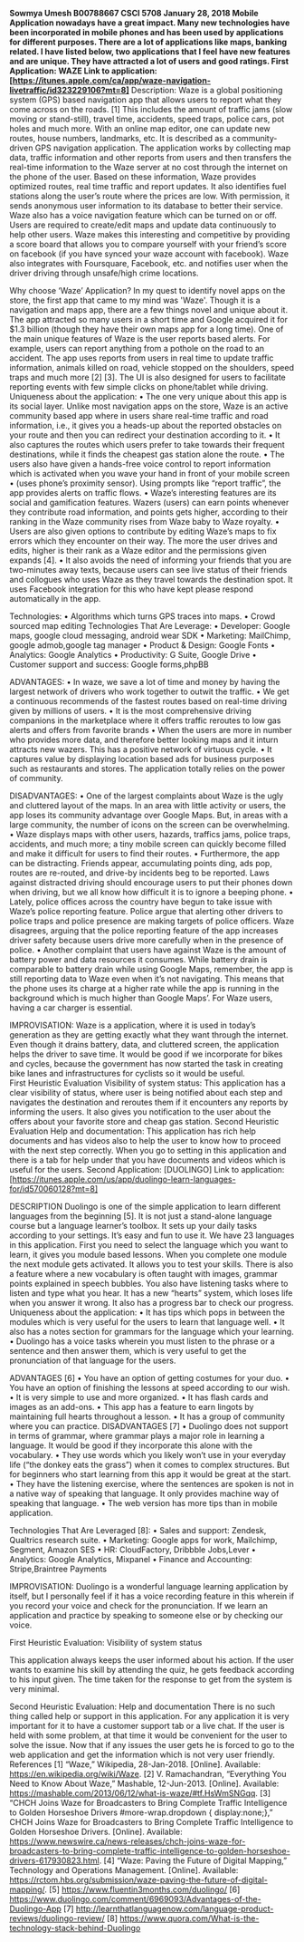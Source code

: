 **Sowmya Umesh
B00788667
CSCI 5708
January 28, 2018
Mobile Application nowadays have a great impact. Many new technologies have been incorporated in mobile phones and has been used by applications for different purposes. There are a lot of applications like maps, banking related.
I have listed below, two applications that I feel have  new features and are unique. They have attracted a lot of users and good ratings. 
First Application: WAZE
Link to application: [https://itunes.apple.com/ca/app/waze-navigation-livetraffic/id323229106?mt=8]**
Description:
Waze is a global positioning system (GPS) based navigation app that allows users to report what they come across on the roads. [1] This includes the amount of traffic jams (slow moving or stand-still), travel time, accidents, speed traps, police cars, pot holes and much more. With an online map editor, one can update new routes, house numbers, landmarks, etc. It is described as a community- driven GPS navigation application.
The application works by collecting map data, traffic information and other reports from users and then transfers the real-time information to the Waze server at no cost through the internet on the phone of the user. Based on these information, Waze provides optimized routes, real time traffic and report updates. It also identifies fuel stations along the user’s route where the prices are low. With permission, it sends anonymous user information to its database to better their service.
Waze also has a voice navigation feature which can be turned on or off. Users are required to create/edit maps and update data continuously to help other users. Waze makes this interesting and competitive by providing a score board that allows you to compare yourself with your friend’s score on facebook (if you have synced your waze account with facebook). Waze also integrates with Foursquare, Facebook, etc. and notifies user when the driver driving through unsafe/high crime locations.

Why choose ‘Waze’ Application?
In my quest to identify novel apps on the store, the first app that came to my mind was 'Waze'. Though it is a navigation and maps app, there are a few things novel and unique about it. The app attracted so many users in a short time and Google acquired it for $1.3 billion (though they have their own maps app for a long time). One of the main unique features of Waze is the user reports based alerts. For example, users can report anything from a pothole on the road to an accident. The app uses reports from users in real time to update traffic information, animals killed on road, vehicle stopped on the shoulders, speed traps and much more [2] [3]. The UI is also designed for users to facilitate reporting events with few simple clicks on phone/tablet while driving. 
Uniqueness about the application:
•	The one very unique about this app is its social layer. Unlike most navigation apps on the store, Waze is an active community based app where in users share real-time traffic and road information, i.e., it gives you a heads-up about the reported obstacles on your route and then you can redirect your destination according to it.
•	It also captures the routes which users prefer to take towards their frequent destinations, while it finds the cheapest gas station alone the route.
•	The users also have given a hands-free voice control to report information which is activated when you wave your hand in front of your mobile screen
•	(uses phone’s proximity sensor). Using prompts like “report traffic”, the app provides alerts on traffic flows.
•	Waze’s interesting features are its social and gamification features. Wazers (users) can earn points whenever they contribute road information, and points gets higher, according to their ranking in the Waze community rises from Waze baby to Waze royalty.
•	Users are also given options to contribute by editing Waze’s maps to fix errors which they encounter on their way. The more the user drives and edits, higher is their rank as a Waze editor and the permissions given expands [4].
•	It also avoids the need of informing your friends that you are two-minutes away texts, because users can see live status of their friends and collogues who uses Waze as they travel towards the destination spot. It uses Facebook integration for this who have kept please respond automatically in the app.

Technologies:
•	Algorithms which turns GPS traces into maps.
•	Crowd sourced map editing
Technologies That Are Leverage:
•	Developer: Google maps, google cloud messaging, android wear SDK
•	Marketing: MailChimp, google admob,google tag manager
•	Product & Design: Google Fonts
•	Analytics: Google Analytics
•	Productivity: G Suite, Google Drive
•	Customer support and success: Google forms,phpBB

ADVANTAGES:
•	In waze, we save a lot of time and money by having the largest network of drivers who work together to outwit the traffic.
•	We get a continuous recommends of the fastest routes based on real-time driving given by millions of users.
•	It is the most comprehensive driving companions in the marketplace where it offers traffic reroutes to low gas alerts and offers from favorite brands
•	When the users are more in number who provides more data, and therefore better looking maps and it inturn attracts new wazers. This has a positive network of virtuous cycle.
•	It captures value by displaying location based ads for business purposes such as restaurants and stores. The application totally relies on the power of community.

DISADVANTAGES:
•	One of the largest complaints about Waze is the ugly and cluttered layout of the maps. In an area with little activity or users, the app loses its community advantage over Google Maps. But, in areas with a large community, the number of icons on the screen can be overwhelming.
•	Waze displays maps with other users, hazards, traffics jams, police traps, accidents, and much more; a tiny mobile screen can quickly become filled and make it difficult for users to find their routes.
•	Furthermore, the app can be distracting. Friends appear, accumulating points ding, ads pop, routes are re-routed, and drive-by incidents beg to be reported. Laws against distracted driving should encourage users to put their phones down when driving, but we all know how difficult it is to ignore a beeping phone.
•	Lately, police offices across the country have begun to take issue with Waze’s police reporting feature. Police argue that alerting other drivers to police traps and police presence are making targets of police officers. Waze disagrees, arguing that the police reporting feature of the app increases driver safety because users drive more carefully when in the presence of police.
•	Another complaint that users have against Waze is the amount of battery power and data resources it consumes. While battery drain is comparable to battery drain while using Google Maps, remember, the app is still reporting data to Waze even when it’s not navigating. This means that the phone uses its charge at a higher rate while the app is running in the background which is much higher than Google Maps’. For Waze users, having a car charger is essential.

IMPROVISATION:
Waze is a application, where it is used in today’s generation as they are getting exactly what they want through the internet. Even though it drains battery, data, and cluttered screen, the application helps the driver to save time. It would be good if we incorporate for bikes and cycles, because the government has now started the task in creating bike lanes and infrastructures for cyclists so it would be useful.  
First Heuristic Evaluation
 Visibility of system status: This application has a clear visibility of status, where user is being notified about each step and navigates the destination and reroutes them if it encounters any reports by informing the users. It also gives you notification to the user about the offers about your favorite store and cheap gas station.
Second Heuristic Evaluation
Help and documentation: This application has rich help documents and has videos also to help the user to know how to proceed with the next step correctly. When you go to setting in this application and there is a tab for help under that you have documents and videos which is useful for the users.
Second Application: [DUOLINGO]
Link to application: [https://itunes.apple.com/us/app/duolingo-learn-languages-for/id570060128?mt=8]


DESCRIPTION
Duolingo is one of the simple application to learn different languages from the beginning [5]. It is not just a stand-alone language course but a language learner’s toolbox. It sets up your daily tasks according to your settings. It’s easy and fun to use it. We have 23 languages in this application. First you need to select the language which you want to learn, it gives you module based lessons. When you complete one module the next module gets activated. It allows you to test your skills. There is also a feature where a new vocabulary is often taught with images, grammar points explained in speech bubbles. You also have listening tasks where to listen and type what you hear. It has a new “hearts” system, which loses life when you answer it wrong. It also has a progress bar to check our progress.
Uniqueness about the application:
•	It has tips which pops in between the modules which is very useful for the users to learn that language well.
•	It also has a notes section for grammars for the language which your learning.
•	Duolingo has a voice tasks wherein you must listen to the phrase or a sentence and then answer them, which is very useful to get the pronunciation of that language for the users.

ADVANTAGES [6]
•	You have an option of getting costumes for your duo.
•	You have an option of finishing the lessons at speed according to our wish.
•	It is very simple to use and more organized.
•	It has flash cards and images as an add-ons.
•	This app has a feature to earn lingots by maintaining full hearts throughout a lesson.
•	It has a group of community where you can practice.
DISADVANTAGES [7]
•	Duolingo does not support in terms of grammar, where grammar plays a major role in learning a language. It would be good if they incorporate this alone with the vocabulary.
•	They use words which you likely won’t use in your everyday life (“the donkey eats the grass”) when it comes to complex structures. But for beginners who start learning from this app it would be great at the start.
•	They have the listening exercise, where the sentences are spoken is not in a native way of speaking that language. It only provides machine way of speaking that language.
•	The web version has more tips than in mobile application.

Technologies That Are Leveraged [8]:
•	Sales and support: Zendesk, Qualtrics research suite.
•	Marketing: Google apps for work, Mailchimp, Segment, Amazon SES
•	HR: CloudFactory, Dribbble Jobs,Lever
•	Analytics: Google Analytics, Mixpanel
•	Finance and Accounting: Stripe,Braintree Payments 

IMPROVISATION:
Duolingo is a wonderful language learning application by itself, but I personally feel if it has a voice recording feature in this wherein if you record your voice and check for the pronunciation. If we learn an application and practice by speaking to someone else or by checking our voice.

First Heuristic Evaluation: 
Visibility of system status 

This application always keeps the user informed about his action. If the user wants to examine his skill by attending the quiz, he gets feedback according to his input given. The time taken for the response to get from the system is very minimal.

Second Heuristic Evaluation:
Help and documentation
There is no such thing called help or support in this application. For any application it is very important for it to have a customer support tab or a live chat. If the user is held with some problem, at that time it would be convenient for the user to solve the issue. Now that if any issues the user gets he is forced to go to the web application and get the information which is not very user friendly.
References
[1] “Waze,” Wikipedia, 28-Jan-2018. [Online]. Available: https://en.wikipedia.org/wiki/Waze.
[2]	V. Ramachandran, “Everything You Need to Know About Waze,” Mashable, 12-Jun-2013. [Online]. Available: https://mashable.com/2013/06/12/what-is-waze/#tf.HsWmSNGqq. 
[3] “CHCH Joins Waze for Broadcasters to Bring Complete Traffic Intelligence to Golden Horseshoe Drivers #more-wrap.dropdown { display:none;},” CHCH Joins Waze for Broadcasters to Bring Complete Traffic Intelligence to Golden Horseshoe Drivers. [Online]. Available: https://www.newswire.ca/news-releases/chch-joins-waze-for-broadcasters-to-bring-complete-traffic-intelligence-to-golden-horseshoe-drivers-617930823.html. 
[4] “Waze: Paving the Future of Digital Mapping,” Technology and Operations Management. [Online]. Available: https://rctom.hbs.org/submission/waze-paving-the-future-of-digital-mapping/. 
[5] https://www.fluentin3months.com/duolingo/
[6] https://www.duolingo.com/comment/6969093/Advantages-of-the-Duolingo-App
[7] http://learnthatlanguagenow.com/language-product-reviews/duolingo-review/
[8] https://www.quora.com/What-is-the-technology-stack-behind-Duolingo

